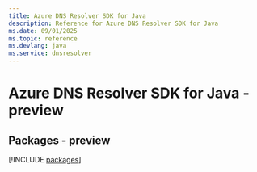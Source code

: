 ```yaml
---
title: Azure DNS Resolver SDK for Java
description: Reference for Azure DNS Resolver SDK for Java
ms.date: 09/01/2025
ms.topic: reference
ms.devlang: java
ms.service: dnsresolver
---
```

# Azure DNS Resolver SDK for Java - preview
## Packages - preview
[!INCLUDE [packages](dns-resolver-index.md)]
